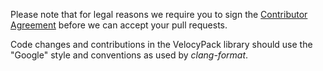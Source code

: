 Please note that for legal reasons we require you to sign the 
[Contributor Agreement](https://www.arangodb.com/documents/cla.pdf)
before we can accept your pull requests.

Code changes and contributions in the VelocyPack library should use 
the "Google" style and conventions as used by *clang-format*. 
